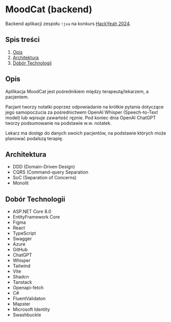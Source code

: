 # MoodCat (backend)

Backend aplikacji zespołu `!jva` na konkurs [HackYeah 2024](https://hackyeah.pl/). 

## Spis treści

1. [Opis](#Opis)
2. [Architektura](#Architektura)
3. [Dobór Technologii](#Dobór-Technologii)

## Opis

Aplilkacja MoodCat jest pośrednikiem między terapeutą/lekarzem, a pacjentem.

Pacjant tworzy notatki poprzez odpowiadanie na krótkie pytania dotyczące jego samopoczucia za pośrednictwem OpenAI Whisper (Speech-to-Text model) lub wpisuje zawartość ręznie.
Pod koniec dnia OpenAI ChatGPT tworzy podsumowanie na podstawie w.w. notatek.

Lekarz ma dostęp do danych swoich pacjentów, na podstawie których może planować podalszą terapię.

## Architektura

- DDD (Domain-Driven Design)
- CQRS (Command-query Separation
- SoC (Separation of Concerns)
- Monolit

## Dobór Technologii

- ASP.NET Core 8.0
- EntityFramework Core
- Figma
- React
- TypeScript
- Swagger
- Azure
- GitHub
- ChatGPT
- Whisper
- Tailwind
- Vite
- Shadcn
- Tanstack
- Openapi-fetch
- C#
- FluentValidaton
- Mapster
- Microsoft Identity
- Swashbuckle
